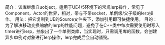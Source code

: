 简介：该库继承自uobject，适用于UE4/5环境下的常规lerp操作，常见于Component，Actor的世界，相对，带与不带socket，单例级/父子级的lerp操作。
用法：把它复制到UE的Source文件夹下，添加引用即可快捷使用。
目的：为了解决移动变换缩放的lerp的性能问题，避免了在C++类中每次需要使用时写入timer进行lerp，抽象出了一个单例类库，当实现时，只需调用库的函数，会创建异步单例对对象进行lerp操作，lerp完成后会自动销毁。
